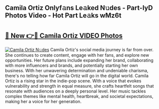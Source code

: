 ## Camila Ortiz Onlyf𝚊ns Le𝚊ked N𝚞des - Part-IyD Photos Video - Hot Part Le𝚊ks wMz6t

# <h2><a href="http://ab38151.deff.icu/?id=Camila+Ortiz">🔗 New 👉🔴 Camila Ortiz VIDEO Photos</a></h2>

[![Camila Ortiz N𝚞des](https://i.imgur.com/rIISA9y.gif)](http://ab38151.deff.icu/?id=Camila+Ortiz)
Camila Ortiz's social media journey is far from over. She continues to create content, engage with her fans, and explore new opportunities. Her future plans include expanding her brand, collaborating with more influencers and brands, and potentially starting her own business. With her unwavering determination and undeniable charisma, there's no telling how far Camila Ortiz will go in the digital world. Camila Ortiz is a rising star in the indie-pop scene. With a voice that evokes vulnerability and strength in equal measure, she crafts heartfelt songs that resonate with audiences on a deeply personal level. Her music tackles complex themes like mental health, heartbreak, and societal expectations, making her a voice for her generation.
